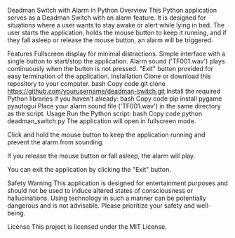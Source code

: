 Deadman Switch with Alarm in Python
Overview
This Python application serves as a Deadman Switch with an alarm feature. It is designed for situations where a user wants to stay awake or alert while lying in bed. 
The user starts the application, holds the mouse button to keep it running, and if they fall asleep or release the mouse button, an alarm will be triggered.

Features
Fullscreen display for minimal distractions.
Simple interface with a single button to start/stop the application.
Alarm sound ('TF001.wav') plays continuously when the button is not pressed.
"Exit" button provided for easy termination of the application.
Installation
Clone or download this repository to your computer.
bash
Copy code
git clone https://github.com/yourusername/deadman-switch.git
Install the required Python libraries if you haven't already:
bash
Copy code
pip install pygame pyautogui
Place your alarm sound file ('TF001.wav') in the same directory as the script.
Usage
Run the Python script:
bash
Copy code
python deadman_switch.py
The application will open in fullscreen mode.

Click and hold the mouse button to keep the application running and prevent the alarm from sounding.

If you release the mouse button or fall asleep, the alarm will play.

You can exit the application by clicking the "Exit" button.

Safety Warning
This application is designed for entertainment purposes and should not be used to induce altered states of consciousness or hallucinations. 
Using technology in such a manner can be potentially dangerous and is not advisable. Please prioritize your safety and well-being.

License
This project is licensed under the MIT License.
